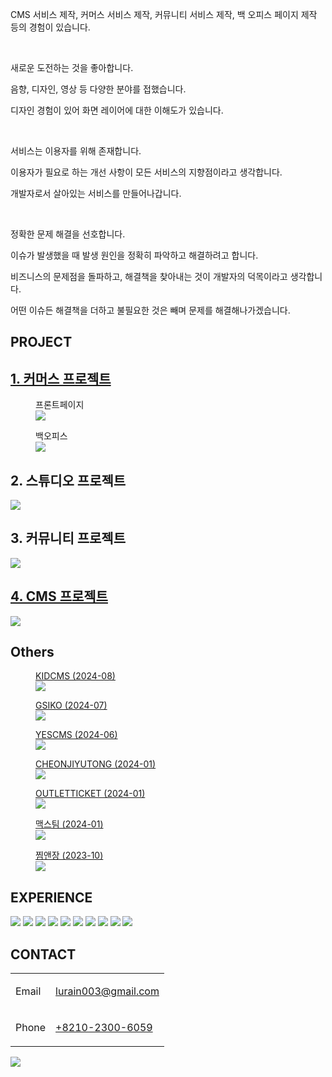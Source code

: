 <article>
<p>CMS 서비스 제작, 커머스 서비스 제작, 커뮤니티 서비스 제작, 백 오피스 페이지 제작 등의 경험이 있습니다.</p>
<br/>
<p>새로운 도전하는 것을 좋아합니다.</p>
<p>음향, 디자인, 영상 등 다양한 분야를 접했습니다.</p>
<p>디자인 경험이 있어 화면 레이어에 대한 이해도가 있습니다.</p>
<br/>
<p>서비스는 이용자를 위해 존재합니다.</p>
<p>이용자가 필요로 하는 개선 사항이 모든 서비스의 지향점이라고 생각합니다.</p>
<p>개발자로서 살아있는 서비스를 만들어나갑니다.</p>
<br/>
<p>정확한 문제 해결을 선호합니다.</p>
<p>이슈가 발생했을 때 발생 원인을 정확히 파악하고 해결하려고 합니다.</p>
<p>비즈니스의 문제점을 돌파하고, 해결책을 찾아내는 것이 개발자의 덕목이라고 생각합니다.</p>
<p>어떤 이슈든 해결책을 더하고 불필요한 것은 빼며 문제를 해결해나가겠습니다.</p>
</article>
<article>
  <h1>PROJECT</h1>
  <h2><a href="https://www.shopfanpick.com/">1. 커머스 프로젝트</a></h2>
  <figure>
    <figcaption>
      프론트페이지
    </figcaption>
    <img src="https://github.com/user-attachments/assets/fb29ae9b-5b16-46d3-ae5b-6afecfd6abb2"/>
  </figure>
  <figure>
    <figcaption>
      백오피스
    </figcaption>
    <img src="https://github.com/user-attachments/assets/57ef7a81-53b2-40f6-955b-5532340fca5d"/>
  </figure>
  <h2>2. 스튜디오 프로젝트</h2>
  <img src="https://github.com/user-attachments/assets/ba78ca89-bcec-4f20-8b04-a4aa5644f5bf" />
  <h2>3. 커뮤니티 프로젝트</h2>
  <img src="https://github.com/user-attachments/assets/06cb8195-b1b0-4ccc-a80d-6f1326754d37" />
  <h2><a href="https://ai.yescms.com/">4. CMS 프로젝트</a></h2>
  <img src="https://github.com/user-attachments/assets/bc6d9496-64c4-40e4-aec1-c61e41747bce" />
  <h2>Others</h2>
  <figure>
    <figcaption>
      <a href="https://www.kidcms.com/">KIDCMS (2024-08)</a>
    </figcaption>
    <img src="https://github.com/user-attachments/assets/c2cb04ff-4329-42c2-b2a7-913a13eba73b" />
  </figure>
  <figure>
    <figcaption>
      <a href="https://gsiko.com/">GSIKO (2024-07)</a>
    </figcaption>
    <img src="https://github.com/user-attachments/assets/af4018e3-e26f-4ce6-a16f-cee6ff4de939" />
  </figure>
  <figure>
    <figcaption>
      <a href="https://yescms.com/">YESCMS (2024-06)</a>
    </figcaption>
    <img src="https://github.com/user-attachments/assets/eaa642c3-8e64-4398-875a-0ca3193b30c9" />
  </figure>
  <figure>
    <figcaption>
      <a href="https://cheonjiyutong.vercel.app/">CHEONJIYUTONG (2024-01)</a>
    </figcaption>
    <img src="https://github.com/user-attachments/assets/995c5f8b-89ad-4bcc-a8f6-469d39d68931" />
  </figure>
  <figure>
    <figcaption>
      <a href="https://outlet-ticket.vercel.app/">OUTLETTICKET (2024-01)</a>
    </figcaption>
    <img src="https://github.com/user-attachments/assets/7f6dd264-034c-425a-93e9-b12f32105d9d" />
  </figure>
  <figure>
    <figcaption>
      <a href="https://www.xn--b02b03n87n.com/">맥스팀 (2024-01)</a>
    </figcaption>
    <img src="https://github.com/user-attachments/assets/47fdd0b5-f060-4936-915d-31a2947e8283" />
  </figure>
  <figure>
    <figcaption>
      <a href="https://xn--ef5b84b66f.com/">찜앤장 (2023-10)</a>
    </figcaption>
    <img src="https://github.com/user-attachments/assets/2b5fec80-d26e-4e31-a5e4-56c19da5fcac" />
  </figure>
</article>
<article>
  <h1>EXPERIENCE</h1>
  <p>
    <img src="https://img.shields.io/badge/Next.js-black?style=flat&logo=Next.js"/>
    <img src="https://img.shields.io/badge/Typescript-black?style=flat&logo=Typescript"/>
    <img src="https://img.shields.io/badge/React.js-black?style=flat&logo=React"/>
    <img src="https://img.shields.io/badge/Prisma-black?style=flat&logo=Prisma"/>
    <img src="https://img.shields.io/badge/TypeORM-black?style=flat&"/>
    <img src="https://img.shields.io/badge/ES6-black?style=flat&logo=Javascript"/>
    <img src="https://img.shields.io/badge/Tailwind.css-black?style=flat&logo=TailwindCss"/>
    <img src="https://img.shields.io/badge/Scss-black?style=flat&logo=sass"/>
    <img src="https://img.shields.io/badge/CSS3-black?style=flat&logo=CSS3"/>
    <img src="https://img.shields.io/badge/HTML5-black?style=flat&logo=HTML5" />
  </p>
</article>
<article>
  <h1>CONTACT</h1>
  <table>
    <tbody>
      <tr>
        <td>
          <p>Email</p>
        </td>
        <td>
          <a href="mailto:lurain003@gmail.com">lurain003@gmail.com</a>
        </td>
      </tr>
      <tr>
        <td>
          <p>Phone</p>
        </td>
        <td>
          <a href="tel:01023006059">+8210-2300-6059</a>
        </td>
      </tr>
    </tbody>
  </table>
</article>
<p>
  <a href="https://hits.seeyoufarm.com"><img src="https://hits.seeyoufarm.com/api/count/incr/badge.svg?url=https%3A%2F%2Fgithub.com%2FGrangbelrLurain&count_bg=%231F6237&title_bg=%23000000&icon=&icon_color=%23E7E7E7&title=hits&edge_flat=false"/></a>
</p>
